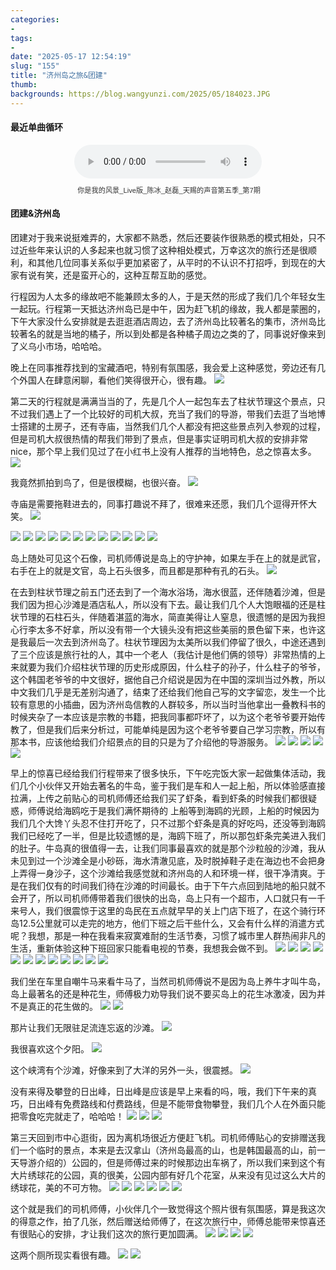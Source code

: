 ```yaml
---
categories:
- 
tags:
- 
date: "2025-05-17 12:54:19"
slug: "155"
title: "济州岛之旅&团建"
thumb: 
backgrounds: https://blog.wangyunzi.com/2025/05/184023.JPG
---
```


#### 最近单曲循环
<figure style="text-align: center; font-family: Arial, sans-serif; color: #333;">
  <figcaption style="text-align: left;font-size: 1.2em; font-weight: bold; margin-bottom: 5px;"></figcaption>
  <audio controls src="https://blog.wangyunzi.com/video/%E4%BD%A0%E6%98%AF%E6%88%91%E7%9A%84%E9%A3%8E%E6%99%AF_Live%E7%89%88_%E9%99%88%E5%86%B0_%E8%B5%B5%E7%A3%8A_%E5%A4%A9%E8%B5%90%E7%9A%84%E5%A3%B0%E9%9F%B3%E7%AC%AC%E4%BA%94%E5%AD%A3_%E7%AC%AC7%E6%9C%9F.mp3" style="width: 100%; max-width: 300px;"></audio>
  <figcaption style="font-size: 0.8em; margin-top: 10px;"> 你是我的风景_Live版_陈冰_赵磊_天赐的声音第五季_第7期</figcaption>
</figure>

#### 团建&济州岛
团建对于我来说挺难弄的，大家都不熟悉，然后还要装作很熟悉的模式相处，只不过近些年来认识的人多起来也就习惯了这种相处模式，万幸这次的旅行还是很顺利，和其他几位同事关系似乎更加紧密了，从平时的不认识不打招呼，到现在的大家有说有笑，还是蛮开心的，这种互帮互助的感觉。

行程因为人太多的缘故吧不能兼顾太多的人，于是天然的形成了我们几个年轻女生一起玩。行程第一天抵达济州岛已是中午，因为赶飞机的缘故，我人都是蒙圈的，下午大家没什么安排就是去逛逛酒店周边，去了济州岛比较著名的集市，济州岛比较著名的就是当地的橘子，所以到处都是各种橘子周边之类的了，同事说好像来到了义乌小市场，哈哈哈。

晚上在同事推荐找到的宝藏酒吧，特别有氛围感，我会爱上这种感觉，旁边还有几个外国人在肆意闲聊，看他们笑得很开心，很有趣。
![](https://blog.wangyunzi.com/2025/05/180009.jpg)

第二天的行程就是满满当当的了，先是几个人一起包车去了柱状节理这个景点，只不过我们遇上了一个比较好的司机大叔，充当了我们的导游，带我们去逛了当地博士搭建的土房子，还有寺庙，当然我们几个人都没有把这些景点列入参观的过程，但是司机大叔很热情的帮我们带到了景点，但是事实证明司机大叔的安排非常nice，那个早上我们见过了在小红书上没有人推荐的当地特色，总之惊喜太多。
![](https://blog.wangyunzi.com/2025/05/180035.JPG)

我竟然抓拍到鸟了，但是很模糊，也很兴奋。
![](https://blog.wangyunzi.com/2025/05/175654.JPG)

寺庙是需要拖鞋进去的，同事打趣说不拜了，很难来还愿，我们几个逗得开怀大笑。
![](https://blog.wangyunzi.com/2025/05/181104.JPG)

![](https://blog.wangyunzi.com/2025/05/181148.JPG)
![](https://blog.wangyunzi.com/2025/05/181252.JPG)
![](https://blog.wangyunzi.com/2025/05/181311.JPG)
![](https://blog.wangyunzi.com/2025/05/181331.JPG)
![](https://blog.wangyunzi.com/2025/05/181348.JPG)
![](https://blog.wangyunzi.com/2025/05/181409.JPG)
![](https://blog.wangyunzi.com/2025/05/181438.JPG)
![](https://blog.wangyunzi.com/2025/05/181520.JPG)
![](https://blog.wangyunzi.com/2025/05/181558.JPG)
![](https://blog.wangyunzi.com/2025/05/181638.JPG)
![](https://blog.wangyunzi.com/2025/05/181654.JPG)
![](https://blog.wangyunzi.com/2025/05/181717.JPG)

岛上随处可见这个石像，司机师傅说是岛上的守护神，如果左手在上的就是武官，右手在上的就是文官，岛上石头很多，而且都是那种有孔的石头。
![](https://blog.wangyunzi.com/2025/05/181728.JPG)

在去到柱状节理之前五门还去到了一个海水浴场，海水很蓝，还伴随着沙滩，但是我们因为担心沙滩是酒店私人，所以没有下去。最让我们几个人大饱眼福的还是柱状节理的石柱石头，伴随着湛蓝的海水，简直美得让人窒息，很遗憾的是因为我担心行李太多不好拿，所以没有带一个大镜头没有把这些美丽的景色留下来，也许这是我最后一次去到济州岛了。柱状节理因为太美所以我们停留了很久，中途还遇到了三个应该是旅行社的人，其中一个老人（我估计是他们俩的领导）非常热情的上来就要为我们介绍柱状节理的历史形成原因，什么柱子的孙子，什么柱子的爷爷，这个韩国老爷爷的中文很好，据他自己介绍说是因为在中国的深圳当过外教，所以中文我们几乎是无差别沟通了，结束了还给我们他自己写的文字留恋，发生一个比较有意思的小插曲，因为济州岛信教的人群较多，所以当时当他拿出一叠教科书的时候夹杂了一本应该是宗教的书籍，把我同事都吓坏了，以为这个老爷爷要开始传教了，但是我们后来分析过，可能单纯是因为这个老爷爷要自己学习宗教，所以有那本书，应该他给我们介绍景点的目的只是为了介绍他的导游服务。
![](https://blog.wangyunzi.com/2025/05/180700.JPG)
![](https://blog.wangyunzi.com/2025/05/180809.JPG)
![](https://blog.wangyunzi.com/2025/05/180854.JPG)
![](https://blog.wangyunzi.com/2025/05/180918.JPG)
![](https://blog.wangyunzi.com/2025/05/180935.JPG)

早上的惊喜已经给我们行程带来了很多快乐，下午吃完饭大家一起做集体活动，我们几个小伙伴又开始去著名的牛岛，鉴于我们是车和人一起上船，所以体验感直接拉满，上传之前贴心的司机师傅还给我们买了虾条，看到虾条的时候我们都很疑惑，师傅说给海鸥吃于是我们满怀期待的
上船等到海鸥的光顾，上船的时候因为我们几个大馋丫头忍不住打开吃了，只不过那个虾条是真的好吃吗，还没等到海鸥我们已经吃了一半，但是比较遗憾的是，海鸥下班了，所以那包虾条完美进入我们的肚子。牛岛真的很值得一去，让我们同事最喜欢的就是那个沙粒般的沙滩，我从未见到过一个沙滩全是小砂砾，海水清澈见底，及时脱掉鞋子走在海边也不会把身上弄得一身沙子，这个沙滩给我感觉就和济州岛的人和环境一样，很干净清爽。于是在我们仅有的时间我们待在沙滩的时间最长。由于下午六点回到陆地的船只就不会开了，所以司机师傅带着我们很快的出岛，岛上只有一个超市，人口就只有一千来号人，我们很震惊于这里的岛民在五点就早早的关上门店下班了，在这个骑行环岛12.5公里就可以走完的地方，他们下班之后干些什么，又会有什么样的消遣方式呢？我想，那是一种在我看来寂寞难耐的生活节奏，习惯了城市里人群热闹非凡的生活，重新体验这种下班回家只能看电视的节奏，我想我会做不到。
![](https://blog.wangyunzi.com/2025/05/181820.JPG)
![](https://blog.wangyunzi.com/2025/05/181838.JPG)
![](https://blog.wangyunzi.com/2025/05/181856.JPG)
![](https://blog.wangyunzi.com/2025/05/181938.JPG)
![](https://blog.wangyunzi.com/2025/05/181956.JPG)
![](https://blog.wangyunzi.com/2025/05/182029.JPG)
![](https://blog.wangyunzi.com/2025/05/182233.JPG)
![](https://blog.wangyunzi.com/2025/05/182311.JPG)
![](https://blog.wangyunzi.com/2025/05/182329.JPG)
![](https://blog.wangyunzi.com/2025/05/182411.JPG)
![](https://blog.wangyunzi.com/2025/05/182512.JPG)
![](https://blog.wangyunzi.com/2025/05/182556.JPG)

我们坐在车里自嘲牛马来看牛马了，当然司机师傅说不是因为岛上养牛才叫牛岛，岛上最著名的还是种花生，师傅极力劝导我们说不要买岛上的花生冰激凌，因为并不是真正的花生做的。
![](https://blog.wangyunzi.com/2025/05/182722.JPG)
![](https://blog.wangyunzi.com/2025/05/182925.JPG)

那片让我们无限驻足流连忘返的沙滩。
![](https://blog.wangyunzi.com/2025/05/183302.JPG)

我很喜欢这个夕阳。
![](https://blog.wangyunzi.com/2025/05/183429.JPG)

这个峡湾有个沙滩，好像来到了大洋的另外一头，很震撼。
![](https://blog.wangyunzi.com/2025/05/183512.JPG)

没有来得及攀登的日出峰，日出峰是应该是早上来看的吗，哦，我们下午来的真巧，日出峰有免费路线和付费路线，但是不能带食物攀登，我们几个人在外面只能把零食吃完就走了，哈哈哈！
![](https://blog.wangyunzi.com/2025/05/183545.JPG)
![](https://blog.wangyunzi.com/2025/05/183610.JPG)
![](https://blog.wangyunzi.com/2025/05/183641.JPG)

第三天回到市中心逛街，因为离机场很近方便赶飞机。司机师傅贴心的安排赠送我们一个临时的景点，本来是去汉拿山（济州岛最高的山，也是韩国最高的山，前一天导游介绍的）公园的，但是师傅过来的时候那边出车祸了，所以我们来到这个有大片绣球花的公园，真的很美，公园内部有好几个花室，从来没有见过这么大片的绣球花，美的不可方物。
![](https://blog.wangyunzi.com/2025/05/183654.JPG)
![](https://blog.wangyunzi.com/2025/05/183711.JPG)
![](https://blog.wangyunzi.com/2025/05/183854.JPG)
![](https://blog.wangyunzi.com/2025/05/184319.JPG)
![](https://blog.wangyunzi.com/2025/05/184335.JPG)
![](https://blog.wangyunzi.com/2025/05/184356.JPG)

这个就是我们的司机师傅，小伙伴几个一致觉得这个照片很有氛围感，算是我这次的得意之作，拍了几张，然后赠送给师傅了，在这次旅行中，师傅总能带来惊喜还有很贴心的安排，才让我们这次的旅行更加圆满。
![](https://blog.wangyunzi.com/2025/05/184416.JPG)
![](https://blog.wangyunzi.com/2025/05/184431.JPG)
![](https://blog.wangyunzi.com/2025/05/184527.JPG)
![](https://blog.wangyunzi.com/2025/05/184539.JPG)

这两个厕所现实看很有趣。
![](https://blog.wangyunzi.com/2025/05/184708.JPG)
![](https://blog.wangyunzi.com/2025/05/185821.jpg)